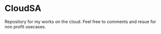 # CloudSA
Repository for my works on the cloud. Feel free to comments and resue for non profit usecases.
